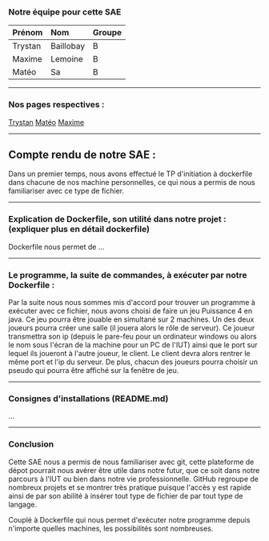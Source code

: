 ### Notre équipe pour cette SAE

| Prénom       | Nom               | Groupe |
|:-------------|:------------------|:-------|
| Trystan      | Baillobay         | B      |
| Maxime       | Lemoine           | B      |
| Matéo        | Sa                | B      |

* * *

### Nos pages respectives :

[Trystan](https://github.com/ydroo)
[Matéo](https://github.com/MatKim76)
[Maxime](https://github.com/Maximeuuu)

* * *

## Compte rendu de notre SAE : 

Dans un premier temps, nous avons effectué le TP d'initiation à dockerfile dans chacune de nos machine personnelles, ce qui 
nous a permis de nous familiariser avec ce type de fichier. 

* * *

### Explication de Dockerfile, son utilité dans notre projet :(expliquer plus en détail dockerfile)

Dockerfile nous permet de ...

* * *

### Le programme, la suite de commandes, à exécuter par notre Dockerfile :

Par la suite nous nous sommes mis d'accord pour trouver un programme à exécuter avec ce fichier, nous avons choisi de faire un
jeu Puissance 4 en java. Ce jeu pourra être jouable en simultané sur 2 machines. Un des deux joueurs pourra créer une salle
(il jouera alors le rôle de serveur). Ce joueur transmettra son ip (depuis le pare-feu pour un ordinateur windows ou alors le 
nom sous l'écran de la machine pour un PC de l'IUT) ainsi que le port sur lequel ils joueront à l'autre joueur, le client.
Le client devra alors rentrer le même port et l'ip du serveur. De plus, chacun des joueurs pourra choisir un pseudo qui pourra 
être affiché sur la fenêtre de jeu.

* * *

### Consignes d'installations (README.md)

...

* * *

### Conclusion

Cette SAE nous a permis de nous familiariser avec git, cette plateforme de dépot pourrait nous avérer être utile dans notre 
futur, que ce soit dans notre parcours à l'IUT ou bien dans notre vie professionnelle.
GitHub regroupe de nombreux projets et se montrer très pratique puisque l'accès y est rapide ainsi de par son abilité à 
insérer tout type de fichier de par tout type de langage.

Couplé à Dockerfile qui nous permet d'exécuter notre programme depuis n'importe quelles machines, les possibilités sont 
nombreuses.
